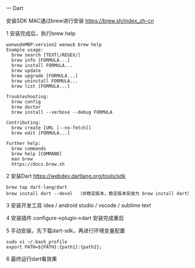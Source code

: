 一 Dart

安装SDK
MAC通过brew进行安装
https://brew.sh/index_zh-cn

1 安装完成后，执行brew help
```
wanwudeMBP:version2 wanwu$ brew help
Example usage:
  brew search [TEXT|/REGEX/]
  brew info [FORMULA...]
  brew install FORMULA...
  brew update
  brew upgrade [FORMULA...]
  brew uninstall FORMULA...
  brew list [FORMULA...]

Troubleshooting:
  brew config
  brew doctor
  brew install --verbose --debug FORMULA

Contributing:
  brew create [URL [--no-fetch]]
  brew edit [FORMULA...]

Further help:
  brew commands
  brew help [COMMAND]
  man brew
  https://docs.brew.sh
```

2 安装Dart
https://webdev.dartlang.org/tools/sdk
```
brew tap dart-lang/dart
brew install dart --devel  （非稳定版本，稳定版本安装为 brew install dart）
```
3 安装开发工具 
idea / android studio / vscode / sublime text

4 安装插件
configure->plugin->dart
安装完成重启

5 手动安装，先下载dart-sdk，再进行环境变量配置
```
sudo vi ~/.bash_profile
export PATH=${PATH}:{path1}:{path2};
```

6 最终运行dart看效果









